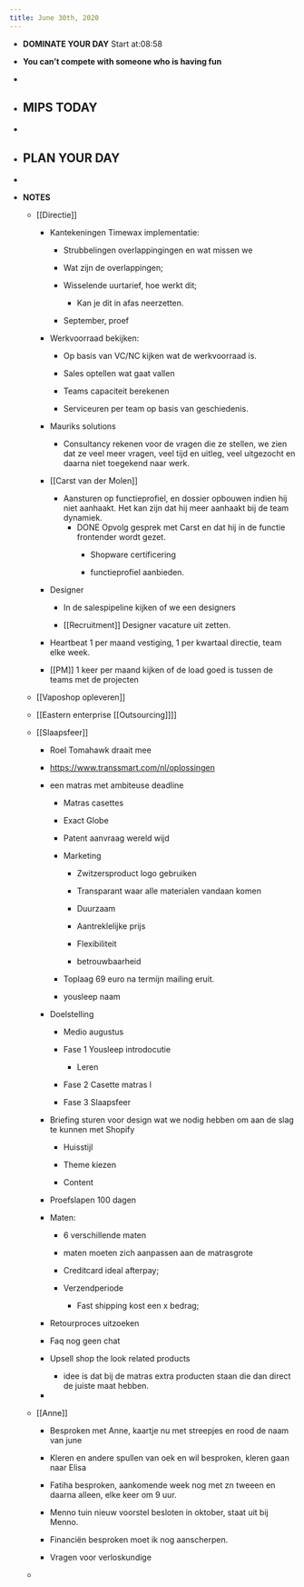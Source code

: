 ```yaml
---
title: June 30th, 2020
---
```


- **DOMINATE YOUR DAY** Start at:08:58

- __You can’t compete with someone who is having fun__

- 

- **MIPS TODAY**
	 - 

- 

- **PLAN YOUR DAY**
	 - 

- 

- **NOTES**
	 - [[Directie]]
		 - Kantekeningen Timewax implementatie:
			 - Strubbelingen overlappingingen en wat missen we 

			 - Wat zijn de overlappingen;

			 - Wisselende uurtarief, hoe werkt dit;
				 - Kan je dit in afas neerzetten.

			 - September, proef 

		 - Werkvoorraad bekijken:
			 - Op basis van VC/NC kijken wat de werkvoorraad is.

			 - Sales optellen wat gaat vallen

			 - Teams capaciteit berekenen

			 - Serviceuren per team op basis van geschiedenis.

		 - Mauriks solutions
			 - Consultancy rekenen voor de vragen die ze stellen, we zien dat ze veel meer vragen, veel tijd en uitleg, veel uitgezocht en daarna niet toegekend naar werk.

		 - [[Carst van der Molen]]
			 - Aansturen op functieprofiel, en dossier opbouwen indien hij niet aanhaakt. Het kan zijn dat hij meer aanhaakt bij de team dynamiek.
				 - DONE Opvolg gesprek met Carst en dat hij in de functie frontender wordt gezet. 
					 - Shopware certificering

					 - functieprofiel aanbieden.

		 - Designer
			 - In de salespipeline kijken of we een designers 

			 - [[Recruitment]] Designer vacature uit zetten.

		 - Heartbeat 1 per maand vestiging, 1 per kwartaal directie, team elke week.

		 - [[PM]] 1 keer per maand kijken of de load goed is tussen de teams met de projecten

	 - [[Vaposhop opleveren]]

	 - [[Eastern enterprise [[Outsourcing]]]]

	 - [[Slaapsfeer]] 
		 - Roel Tomahawk draait mee

		 - https://www.transsmart.com/nl/oplossingen

		 - een matras met ambiteuse deadline
			 - Matras casettes

			 - Exact Globe 

			 - Patent aanvraag wereld wijd

			 - Marketing
				 - Zwitzersproduct logo gebruiken

				 - Transparant waar alle materialen vandaan komen

				 - Duurzaam

				 - Aantreklelijke prijs

				 - Flexibiliteit 

				 - betrouwbaarheid

			 - Toplaag 69 euro  na termijn mailing eruit.

			 - yousleep naam 

		 - Doelstelling
			 - Medio augustus

			 - Fase 1 Yousleep introdocutie
				 - Leren

			 - Fase 2 Casette matras l

			 - Fase 3 Slaapsfeer

		 - Briefing sturen voor design wat we nodig hebben om aan de slag te kunnen met Shopify
			 - Huisstijl

			 - Theme kiezen

			 - Content 

		 - Proefslapen 100 dagen 

		 - Maten:
			 - 6 verschillende maten 

			 - maten moeten zich aanpassen aan de matrasgrote 

			 - Creditcard ideal afterpay;

			 - Verzendperiode
				 - Fast shipping kost een x bedrag;

		 - Retourproces uitzoeken

		 - Faq nog geen chat 

		 - Upsell  shop the look related products
			 - idee is dat bij de matras extra producten staan die dan direct de juiste maat hebben. 

		 - 

	 - [[Anne]]
		 - Besproken met Anne, kaartje nu met streepjes en rood de naam van june

		 - Kleren en andere spullen van oek en wil besproken, kleren gaan naar Elisa

		 - Fatiha besproken, aankomende week nog met zn tweeen en daarna alleen, elke keer om 9 uur. 

		 - Menno tuin nieuw voorstel besloten in oktober, staat uit bij Menno.

		 - Financiën besproken moet ik nog aanscherpen.

		 - Vragen voor verloskundige 

	 - 
